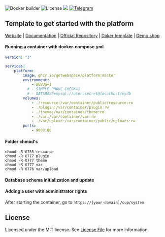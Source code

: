 ![Docker builder](https://github.com/getwebspace/platform/workflows/Docker%20builder/badge.svg)
![License](https://img.shields.io/github/license/getwebspace/platform)
![](https://visitor-badge.glitch.me/badge?page_id=getwebspace.platform.template)
[![Telegram](https://img.shields.io/badge/chat-on%20Telegram-2ba2d9.svg)](https://t.me/WSEPlatform)

## Template to get started with the platform

[Website](https://getwebspace.org/) |
[Documentation](https://github.com/getwebspace/platform/wiki) |
[Official Repository](https://github.com/getwebspace/platform) |
[Doker template](https://github.com/getwebspace/platform-template) |
[Demo shop](https://demo.getwebspace.org)

#### Running a container with docker-compose.yml

```yaml
version: "3"

services:
    platform:
        image: ghcr.io/getwebspace/platform:master
        environment:
            - DEBUG=1
          # - SIMPLE_PHONE_CHECK=1
          # - DATABASE=mysql://user:secret@localhost/mydb
        volumes:
            - ./resource:/var/container/public/resource:ro
            - ./plugin:/var/container/plugin:rw
            - ./theme:/var/container/theme:ro
            - ./var:/var/container/var:rw
            - ./var/upload:/var/container/public/uploads:rw
        ports:
            - 9000:80
```

#### Folder chmod's
```shell script
chmod -R 0755 resource
chmod -R 0777 plugin
chmod -R 0777 theme
chmod -R 0777 var
chmod -R 0776 var/upload
```

#### Database schema initialization and update
#### Adding a user with administrator rights
After starting the container, go to `https://[your-domain]/cup/system`


## License
Licensed under the MIT license. See [License File](LICENSE.md) for more information.
